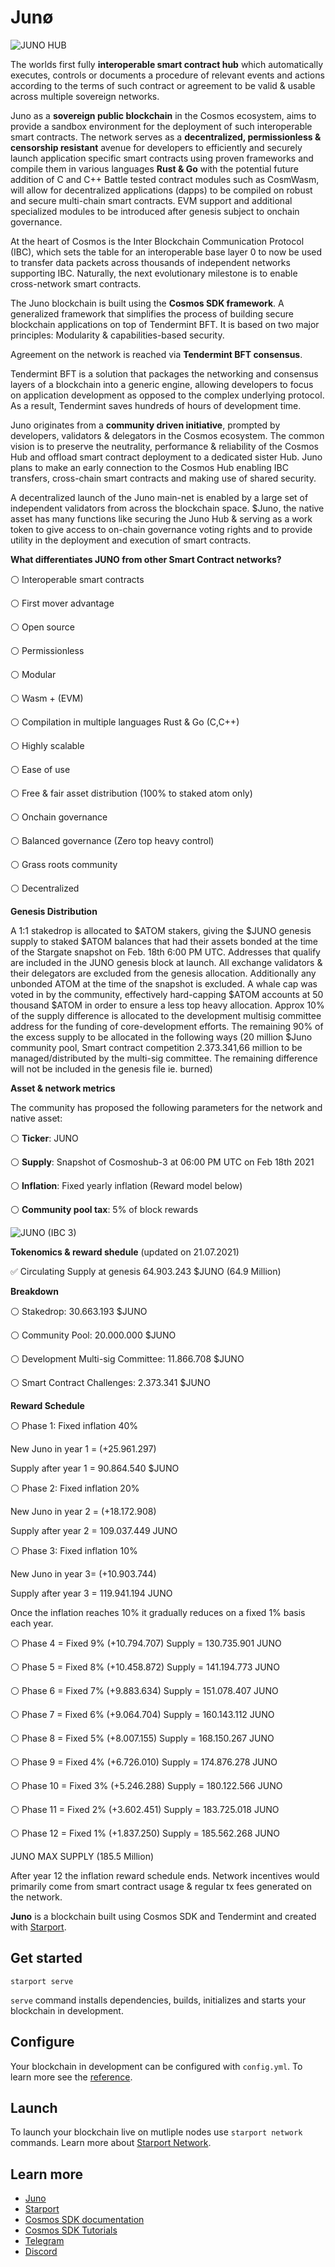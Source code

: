 # Junø

![JUNO HUB](https://user-images.githubusercontent.com/79812965/126556107-0b87b79c-5f84-4ae9-ae72-db151418812f.png)

The worlds first fully **interoperable smart contract hub** which automatically executes, controls or documents a procedure of relevant events and actions 
according to the terms of such contract or agreement to be valid & usable across multiple sovereign networks.

Juno as a **sovereign public blockchain** in the Cosmos ecosystem, aims to provide a sandbox environment for the deployment 
of such interoperable smart contracts. The network serves as a **decentralized, permissionless & censorship resistant** avenue 
for developers to efficiently and securely launch application specific smart contracts using proven frameworks 
and compile them in various languages **Rust & Go** with the potential future addition of C and C++
Battle tested contract modules such as CosmWasm, will allow for decentralized applications (dapps) to be compiled on robust and secure multi-chain smart contracts.
EVM support and additional specialized modules to be introduced after genesis subject to onchain governance.

At the heart of Cosmos is the Inter Blockchain Communication Protocol (IBC), which sets the table for an interoperable base layer 0 
to now be used to transfer data packets across thousands of independent networks supporting IBC. 
Naturally, the next evolutionary milestone is to enable cross-network smart contracts.

The Juno blockchain is built using the **Cosmos SDK framework**. 
A generalized framework that simplifies the process of building secure blockchain applications on top of Tendermint BFT. 
It is based on two major principles: Modularity & capabilities-based security.

Agreement on the network is reached via **Tendermint BFT consensus**.

Tendermint BFT is a solution that packages the networking and consensus layers of a blockchain into a generic engine, 
allowing developers to focus on application development as opposed to the complex underlying protocol. 
As a result, Tendermint saves hundreds of hours of development time.

Juno originates from a **community driven initiative**, prompted by developers, validators & delegators in the Cosmos ecosystem.
The common vision is to preserve the neutrality, performance & reliability of the Cosmos Hub and offload smart contract deployment to a dedicated sister Hub. 
Juno plans to make an early connection to the Cosmos Hub enabling IBC transfers, cross-chain smart contracts and making use of shared security.

A decentralized launch of the Juno main-net is enabled by a large set of independent validators from across the blockchain space.
$Juno, the native asset has many functions like securing the Juno Hub & serving as a work token to give access to on-chain governance voting rights 
and to provide utility in the deployment and execution of smart contracts.


**What differentiates JUNO from other Smart Contract networks?**

⚪️ Interoperable smart contracts

⚪️ First mover advantage

⚪️ Open source

⚪️ Permissionless 

⚪️ Modular

⚪️ Wasm + (EVM)

⚪️ Compilation in multiple languages Rust & Go (C,C++)

⚪️ Highly scalable

⚪️ Ease of use

⚪️ Free & fair asset distribution (100% to staked atom only)

⚪️ Onchain governance

⚪️ Balanced governance (Zero top heavy control) 

⚪️ Grass roots community                                               
                                                     
⚪️ Decentralized
                                             


**Genesis Distribution**

A 1:1 stakedrop is allocated to $ATOM stakers, giving the $JUNO genesis supply to staked $ATOM balances that had their assets bonded 
at the time of the Stargate snapshot on Feb. 18th 6:00 PM UTC. 
Addresses that qualify are included in the JUNO genesis block at launch. 
All exchange validators & their delegators are excluded from the genesis allocation. Additionally any unbonded ATOM at the time of the snapshot is excluded.
A whale cap was voted in by the community, effectively hard-capping $ATOM accounts at 50 thousand $ATOM in order to ensure a less top heavy allocation.
Approx 10% of the supply difference is allocated to the development multisig committee address for the funding of core-development efforts. The remaining 90% of the excess supply to be allocated in the following ways (20 million $Juno community pool, Smart contract competition 2.373.341,66 million to be managed/distributed by the multi-sig committee. The remaining difference will not be included in the genesis file ie. burned)


**Asset & network metrics**

The community has proposed the following parameters for the network and native asset:


⚪️ **Ticker**: JUNO

⚪️ **Supply**: Snapshot of Cosmoshub-3 at 06:00 PM UTC on Feb 18th 2021

⚪️ **Inflation**: Fixed yearly inflation (Reward model below)

⚪️ **Community pool tax**: 5% of block rewards

![JUNO (IBC 3)](https://user-images.githubusercontent.com/79812965/125955665-67f420ea-d482-405d-866a-b66d1593e4be.png)


**Tokenomics & reward shedule** (updated on 21.07.2021)


✅ Circulating Supply at genesis 64.903.243 $JUNO (64.9 Million)


**Breakdown**

⚪️ Stakedrop: 30.663.193 $JUNO

⚪️ Community Pool: 20.000.000 $JUNO

⚪️ Development Multi-sig Committee: 11.866.708 $JUNO

⚪️ Smart Contract Challenges: 2.373.341 $JUNO


**Reward Schedule**

⚪️ Phase 1: Fixed inflation 40% 

New Juno in year 1 = (+25.961.297)

Supply after year 1 = 90.864.540 $JUNO


⚪️ Phase 2: Fixed inflation 20% 

New Juno in year 2 = (+18.172.908)

Supply after year 2 = 109.037.449 JUNO


⚪️ Phase 3: Fixed inflation 10% 

New Juno in year 3= (+10.903.744)

Supply after year 3 = 119.941.194 JUNO


Once the inflation reaches 10% it gradually reduces on a fixed 1% basis each year.


⚪️ Phase 4 = Fixed 9% (+10.794.707) Supply = 130.735.901 JUNO

⚪️ Phase 5 = Fixed 8% (+10.458.872) Supply = 141.194.773 JUNO

⚪️ Phase 6 = Fixed 7% (+9.883.634) Supply = 151.078.407 JUNO

⚪️ Phase 7 = Fixed 6% (+9.064.704) Supply = 160.143.112  JUNO

⚪️ Phase 8 = Fixed 5% (+8.007.155) Supply = 168.150.267  JUNO

⚪️ Phase 9 = Fixed 4% (+6.726.010) Supply = 174.876.278 JUNO

⚪️ Phase 10 = Fixed 3% (+5.246.288) Supply = 180.122.566 JUNO

⚪️ Phase 11 = Fixed 2% (+3.602.451) Supply = 183.725.018 JUNO

⚪️ Phase 12 = Fixed 1% (+1.837.250) Supply = 185.562.268 JUNO 

JUNO MAX SUPPLY (185.5 Million)

After year 12 the inflation reward schedule ends. 
Network incentives would primarily come from smart contract usage & regular tx fees generated on the network.












**Juno** is a blockchain built using Cosmos SDK and Tendermint and created with [Starport](https://github.com/tendermint/starport).

## Get started

```
starport serve
```

`serve` command installs dependencies, builds, initializes and starts your blockchain in development.

## Configure

Your blockchain in development can be configured with `config.yml`. To learn more see the [reference](https://github.com/tendermint/starport#documentation).

## Launch

To launch your blockchain live on mutliple nodes use `starport network` commands. Learn more about [Starport Network](https://github.com/tendermint/spn).

## Learn more

- [Juno](https://junochain.com)
- [Starport](https://github.com/tendermint/starport)
- [Cosmos SDK documentation](https://docs.cosmos.network)
- [Cosmos SDK Tutorials](https://tutorials.cosmos.network)
- [Telegram](https://t.me/JunoNetwork)
- [Discord](https://discord.gg/QcWPfK4gJ2)
